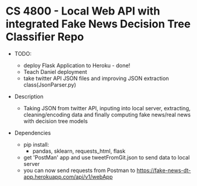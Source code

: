 # CS 4800 - Local Web API with integrated Fake News Decision Tree Classifier Repo

- TODO:
    - deploy Flask Application to Heroku - done!
    - Teach Daniel deployment
    - take twitter API JSON files and improving JSON extraction class(JsonParser.py)

- Description
    - Taking JSON from twitter API, inputing into local server, extracting, cleaning/encoding data and finally computing fake news/real news with decision tree models

- Dependencies
    - pip install:
        - pandas, sklearn, requests_html, flask
    - get 'PostMan' app and use tweetFromGit.json to send data to local server 
    - you can now send requests from Postman to https://fake-news-dt-app.herokuapp.com/api/v1/webApp